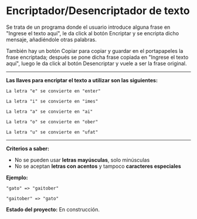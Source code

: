 # Encriptador/Desencriptador de texto

Se trata de un programa donde el usuario introduce alguna frase en "Ingrese el texto aquí", le da click al botón Encriptar y se encripta dicho mensaje, añadiéndole otras palabras.

También hay un botón Copiar para copiar y guardar en el portapapeles la frase encriptada; después se pone dicha frase copiada en "Ingrese el texto aquí", luego le da click al botón Desencriptar y vuele a ser la frase original.

---

**Las llaves para encriptar el texto a utilizar son las siguientes:**

`La letra "e" se convierte en "enter"`

`La letra "i" se convierte en "imes"`

`La letra "a" se convierte en "ai"`

`La letra "o" se convierte en "ober"`

`La letra "u" se convierte en "ufat"`

---

**Criterios a saber:**

- No se pueden usar **letras mayúsculas**, solo minúsculas
- No se aceptan **letras con acentos** y tampoco **caracteres especiales**

**Ejemplo:**

`"gato" => "gaitober"`

`"gaitober" => "gato"`

**Estado del proyecto:** En construcción.
